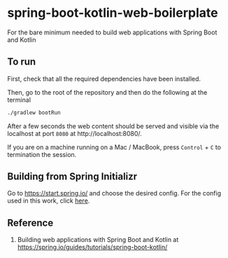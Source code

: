 # spring-boot-kotlin-web-boilerplate
For the bare minimum needed to build web applications with Spring Boot and Kotlin

## To run
First, check that all the required dependencies have been installed.

Then, go to the root of the repository and then do the following at the terminal

```bash
./gradlew bootRun
```

After a few seconds the web content should be served and visible via the localhost at port `8080` at http://localhost:8080/.

If you are on a machine running on a Mac / MacBook, press `Control` + `C` to termination the session. 

## Building from Spring Initializr
Go to https://start.spring.io/ and choose the desired config. For the config used in this work, click [here](https://start.spring.io/#!type=gradle-project&language=kotlin&platformVersion=2.4.5.RELEASE&packaging=jar&jvmVersion=11&groupId=com.example&artifactId=demo&name=demo&description=Demo%20project%20for%20Spring%20Boot&packageName=com.example.demo&dependencies=web,mustache,data-jpa,h2,devtools). 

## Reference
1. Building web applications with Spring Boot and Kotlin at https://spring.io/guides/tutorials/spring-boot-kotlin/
